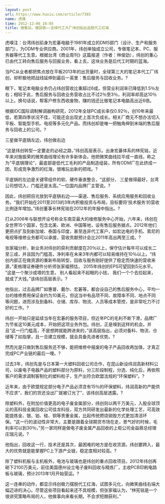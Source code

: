 ```yaml
---
layout: post
url: https://www.huxiu.com/article/7365
name: 虎嗅
time: 2012-12-06 16:05
title: 做售后、做回收——全球代工大厂纬创如此逃脱代工红海
---
```

虎嗅注：台湾纬创前身为宏碁电脑于1981年成立的DMS部门（设计、生产和服务部门），为ODM专业供应商。2001年，纬创单独成立公司，专做笔记本、PC、服务器等代工生意。根据台湾《商业周刊》这篇报道（作者：林俊劭），纬创的重心已由代工转向售后服务与回报业务，看上去，这块业务是后代工时期的蓝海。

当PC从业者都把焦点放在平板2013年的出货量时，全球第三大的笔记本代工厂纬创，却积极地把战线延伸到最后一英里：售后服务与回收业务。?

眼下，笔记本电脑业务仍占纬创营收比重超过6成，但营业利润率已降低到1.5％左右；相较于此，售后服务与回收业务营收占比不过2％至3％，利润率却高达10％以上。换句话说，帮客户修东西收废物，赚的钱还比做笔记本电脑高出近6倍。

根据IDC国际调制解调器构研究，2012年全球PC成长率仅0.92％，创10年来最低，若第四季状况不佳，可能还会出现史上首次负成长。相关厂商无不想办法切入平板、智能型手机、电视等多元化产品。而纬创却是唯一把触角伸到末端的售后服务与回收上的公司。?

三星做平底锅左边，纬创做右边

“这是纬创转型一定要走的必经之路，”纬创高层表示。出身宏碁体系的林宪铭，近年来对施振荣的微笑曲线理论有许多新体会。他把微笑曲线拉平成一直线，称之为“平底锅理论”，最底部是低代工毛利的产品制造组装，所有ODM厂在此挤成一团，形成竞争激烈的红海，很难玩出新的把戏。?

平底锅的左边是关键零组件的软、硬件垂直整合，“这部分， 三星做得最好，台湾公司想切入，门槛还是太高。”一位国内品牌厂主管说。?

因此，纬创把目光放到平底锅右边——渠道、售后服务、系统应用服务和回收业务。“我们开始在2011至2013的3年内积极投资与布局，目标要将‘技术服务’的营收比例逐年增加。”纬创董事长林宪铭在2012年的年报中指出。?

打从2006年与联想开设号称全东南亚最大的维修服务中心开始，六年来，纬创在全世界15个国家，包含北美、欧洲、中国等地，设有售后服务据点。2012年他们更把点扩及到新加坡、泰国与印度，甚至连非代工客户，如宏达电的手机、索尼的电视等维修业务都可以承接，营收贡献预计会比2011年高出两至三成。?

张家福分析，新业务对纬创的获利贡献度在20％以上，保守估计每年可以成长二至三成，并且因为门槛高，净利率在未来3年内都可以轻易维持在10％以上。“纬创内部正在做资源的重新布局转型，回收与服务刚好提供了稳定而快速的营收来源，”麦格理证券硬件分析师张家福预估， 2015年纬创的EPS可望回到5元水平。 “这是一个聚沙成塔的生意， 别人看起来不起眼的小钱， 我们一个个去捡起来， 就成了大钱。”该纬创高层表示。?

他指出，过去品牌厂如惠普、戴尔、宏碁等，都会设自己的售后服务中心，平均一台的维修费用保证金约为10美元，但这当中有品项不同、故障率不同、地点不同等问题，进而涉及到备料、仓储、库存、物流、人员等成本管控，是非常吃力不讨好的工作。?

纬创一开始只是延续当年在宏碁的服务项目，但近年PC的毛利不断下滑，品牌厂为节省这10美元成本，开始把这项业务外包。纬创，正是嗅到这样的机会。并且“这一行门槛高，不是想跨就能跨进来的，”该高层指出，必须对备料、物流、仓储等了如指掌，且一旦建立规模，就会具备先进者优势。?

然而光是只做到售后服务还不够，能把维修中报废的电子产品回收再加值，才真正完成PC产业链的最后一哩。?

过去3年，纬创先是与日本第一大塑料回收公司合作，在昆山新设纬润高新材料公司，以废电子电器产品的塑料部分为原料，分三阶段制程，分选、纯化后，再依照客户的需求调制客制化的塑料粒子，生产出符合欧盟法规的“环保塑料”。?

近年来，由于欧盟规定部分电子产品必须含有15％的环保塑料，纬润高新的产能供不应求“，我们的货还没出厂就被订光了”，该纬创高层透露。?

除塑料外，在附加价值更高的电子废金属部分，纬创则以两千万美元，入股全球顶尖的高科技金属回收公司佳龙科技，双方共同研发出最新的化学处理工艺，可高效能提炼金、银、铂、硅、铜等贵重金属，比起传统燃烧销毁方式更加清洁环保。“这一行的波动性非常大，主要是跟着全球期货市场在走，景气好的时候，毛利率可以到30％，”另一家同样是做电子废金属产品回收的上柜公司金益鼎总经理庄瑞元说。?

他指出，回收这一行，技术还是其次，最困难的地方是在收货源。纬创要跨入，最大的优势就是能掌握PC上下游产业链，稳定度相对较高。?

除了塑料机板与主机板外，电池与玻璃也是纬创的重点回收项目。2012年纬创再砸下2100万美元，前往美国德州设立电子废料回收与精炼厂，主收PCB印刷电路板与玻璃，预计2013年1月开始营运。?

这一连串的动作，都显示纬创极力摆脱代工红海，试图多元化，向微笑曲线右端大幅迈进的决心。尽管这些项目看起来还不具规模，但张家福认为，“林宪铭是一个很讲究策略布局的人，他做事向来看长期，不会求短期获利，”

